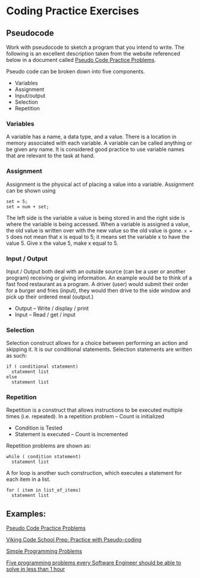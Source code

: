 # Coding Practice Exercises

## Pseudocode

Work with pseudocode to sketch a program that you intend to write. The following is an  excellent description taken from the website referenced below in a document called [Pseudo Code Practice Problems](https://www.qacps.org/cms/lib02/MD01001006/Centricity/Domain/847/Pseudo_Code%20Practice_Problems.pdf).

Pseudo code can be broken down into five components.
- Variables
- Assignment
- Input/output
- Selection
- Repetition

### Variables

A variable has a name, a data type, and a value. There is a location in memory associated with each variable. A variable
can be called anything or be given any name. It is considered good practice to use variable names that are relevant to
the task at hand.

### Assignment

Assignment is the physical act of placing a value into a variable. Assignment can be shown using
```
set = 5;
set = num + set;
```

The left side is the variable a value is being stored in and the right side is where the variable is being accessed. When a
variable is assigned a value, the old value is written over with the new value so the old value is gone. ```x = 5``` does not
mean that x is equal to 5; it means set the variable x to have the value 5. Give x the value 5, make x equal to 5.

### Input / Output

Input / Output both deal with an outside source (can be a user or another program) receiving or giving information. An
example would be to think of a fast food restaurant as a program. A driver (user) would submit their order for a burger
and fries (input), they would then drive to the side window and pick up their ordered meal (output.)
- Output – Write / display / print
- Input – Read / get / input

### Selection

Selection construct allows for a choice between performing an action and skipping it. It is our conditional statements.
Selection statements are written as such:
```
if ( conditional statement)
  statement list
else
  statement list
```

### Repetition

Repetition is a construct that allows instructions to be executed multiple times (i.e. repeated).
In a repetition problem
– Count is initialized
- Condition is Tested
- Statement is executed
– Count is incremented

Repetition problems are shown as:
```
while ( condition statement)
  statement list
```

A for loop is another such construction, which executes a statement for each item in a list. 
```
for ( item in list_of_items)
  statement list
```


## Examples: 

[Pseudo Code Practice Problems](https://www.qacps.org/cms/lib02/MD01001006/Centricity/Domain/847/Pseudo_Code%20Practice_Problems.pdf)

[Viking Code School Prep: Practice with Pseudo-coding](https://www.vikingcodeschool.com/software-engineering-basics/practice-with-pseudo-coding)

[Simple Programming Problems](https://adriann.github.io/programming_problems.html)

[Five programming problems every Software Engineer should be able to solve in less than 1 hour](https://www.shiftedup.com/2015/05/07/five-programming-problems-every-software-engineer-should-be-able-to-solve-in-less-than-1-hour)



